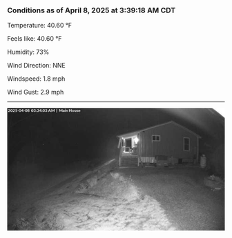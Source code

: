 ### Conditions as of April 8, 2025 at 3:39:18 AM CDT 

Temperature: 40.60 &deg;F

Feels like: 40.60 &deg;F

Humidity: 73%

Wind Direction: NNE

Windspeed: 1.8 mph

Wind Gust: 2.9 mph

---

<img src="./images/latest.jpeg"/>

